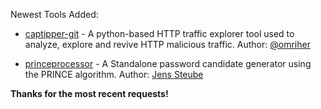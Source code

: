 Newest Tools Added:

* [captipper-git](https://github.com/omriher/captipper) - A python-based HTTP traffic explorer tool used to analyze, explore and revive HTTP malicious traffic. Author: [@omriher](https://twitter.com/omriher)

* [princeprocessor](https://github.com/jsteube/princeprocessor/) - A Standalone password candidate generator using the PRINCE algorithm. Author: [Jens Steube](https://plus.google.com/104339105121864786100/posts)

**Thanks for the most recent requests!**

